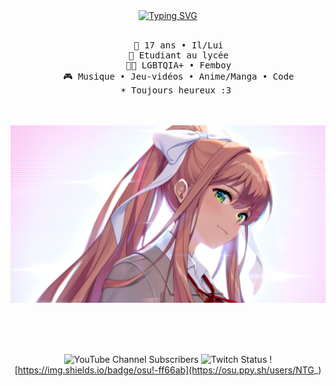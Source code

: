 <div align="center">
<a href="https://git.io/typing-svg"><img src="https://readme-typing-svg.demolab.com?font=Fira+Code&size=22&duration=4000&pause=1000&color=000000&center=true&multiline=true&width=435&height=90&lines=Sun+%E2%98%80%EF%B8%8F;The+boyo+who+code" alt="Typing SVG" /></a>
<br><br>
<pre>
    👨 17 ans • Il/Lui
    💼 Etudiant au lycée
    🏳️‍🌈 LGBTQIA+ • Femboy
    🎮 Musique • Jeu-vidéos • Anime/Manga • Code
    ☀️ Toujours heureux :3 
</pre>
<br><br>
<img src="wallpaperflare.com_wallpaper(2).jpg" height="50%" />

<br><br><br>
    
![YouTube Channel Subscribers](https://img.shields.io/youtube/channel/subscribers/HappySunnySun)
![Twitch Status](https://img.shields.io/twitch/status/happysunnysun_)
![https://img.shields.io/badge/osu!-ff66ab](https://osu.ppy.sh/users/NTG_)
</div>
